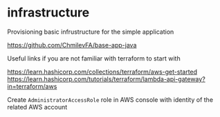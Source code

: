 # infrastructure

Provisioning basic infrustructure for the simple application 

https://github.com/ChmilevFA/base-app-java


Useful links if you are not familiar with terraform to start with

https://learn.hashicorp.com/collections/terraform/aws-get-started
https://learn.hashicorp.com/tutorials/terraform/lambda-api-gateway?in=terraform/aws


Create `AdministratorAccessRole` role in AWS console with identity of the related AWS account
